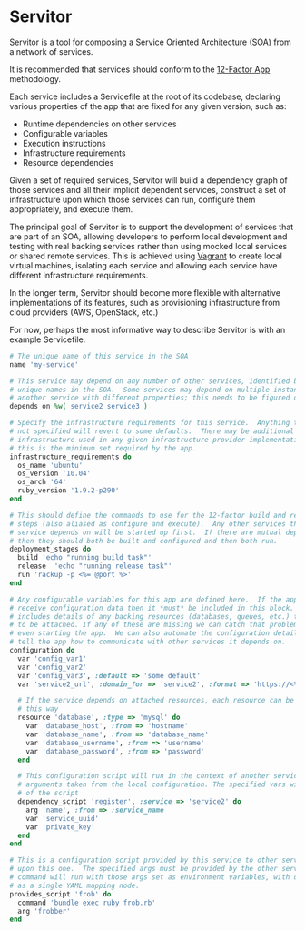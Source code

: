 # Servitor

Servitor is a tool for composing a Service Oriented Architecture (SOA) from a network
of services.

It is recommended that services should conform to the [12-Factor App](http://www.12factor.net/)
methodology.

Each service includes a Servicefile at the root of its codebase, declaring various properties
of the app that are fixed for any given version, such as:

* Runtime dependencies on other services
* Configurable variables
* Execution instructions
* Infrastructure requirements
* Resource dependencies

Given a set of required services, Servitor will build a dependency graph of those services
and all their implicit dependent services, construct a set of infrastructure upon which those
services can run, configure them appropriately, and execute them.

The principal goal of Servitor is to support the development of services that are part of an SOA,
allowing developers to perform local development and testing with real backing services rather
than using mocked local services or shared remote services.  This is achieved using
[Vagrant](http://vagrantup.com) to create local virtual machines, isolating each service and
allowing each service have different infrastructure requirements.

In the longer term, Servitor should become more flexible with alternative implementations of
its features, such as provisioning infrastructure from cloud providers (AWS, OpenStack, etc.)

For now, perhaps the most informative way to describe Servitor is with an example Servicefile:

```ruby
# The unique name of this service in the SOA
name 'my-service'

# This service may depend on any number of other services, identified by their
# unique names in the SOA.  Some services may depend on multiple instances of
# another service with different properties; this needs to be figured out.
depends_on %w( service2 service3 )

# Specify the infrastructure requirements for this service.  Anything that is
# not specified will revert to some defaults.  There may be additional
# infrastructure used in any given infrastructure provider implementation, but
# this is the minimum set required by the app.
infrastructure_requirements do
  os_name 'ubuntu'
  os_version '10.04'
  os_arch '64'
  ruby_version '1.9.2-p290'
end

# This should define the commands to use for the 12-factor build and release
# steps (also aliased as configure and execute).  Any other services that this
# service depends on will be started up first.  If there are mutual dependencies
# then they should both be built and configured and then both run.
deployment_stages do
  build 'echo "running build task"'
  release  'echo "running release task"'
  run 'rackup -p <%= @port %>'
end

# Any configurable variables for this app are defined here.  If the app is to
# receive configuration data then it *must* be included in this block.  This
# includes details of any backing resources (databases, queues, etc.) that need
# to be attached. If any of these are missing we can catch that problem without
# even starting the app.  We can also automate the configuration details that
# tell the app how to communicate with other services it depends on.
configuration do
  var 'config_var1'
  var 'config_var2'
  var 'config_var3', :default => 'some default'
  var 'service2_url', :domain_for => 'service2', :format => 'https://<%= @value %>'

  # If the service depends on attached resources, each resource can be configured
  # this way
  resource 'database', :type => 'mysql' do
    var 'database_host', :from => 'hostname'
    var 'database_name', :from => 'database_name'
    var 'database_username', :from => 'username'
    var 'database_password', :from => 'password'
  end

  # This configuration script will run in the context of another service, with the specified
  # arguments taken from the local configuration. The specified vars will be set from the output
  # of the script
  dependency_script 'register', :service => 'service2' do
    arg 'name', :from => :service_name
    var 'service_uuid'
    var 'private_key'
  end
end

# This is a configuration script provided by this service to other services that depend
# upon this one.  The specified args must be provided by the other service, and the given
# command will run with those args set as environment variables, with output sent to stdout
# as a single YAML mapping node.
provides_script 'frob' do
  command 'bundle exec ruby frob.rb'
  arg 'frobber'
end
```

